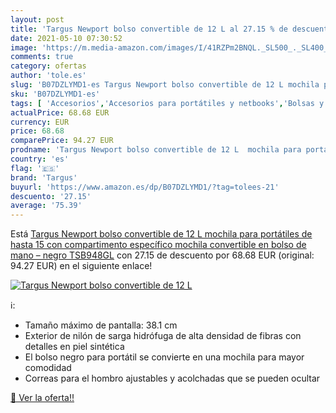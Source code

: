 ```yaml
---
layout: post
title: 'Targus Newport bolso convertible de 12 L al 27.15 % de descuento'
date: 2021-05-10 07:30:52
image: 'https://m.media-amazon.com/images/I/41RZPm2BNQL._SL500_._SL400_.jpg'
comments: true
category: ofertas
author: 'tole.es'
slug: 'B07DZLYMD1-es Targus Newport bolso convertible de 12 L mochila para...'
sku: 'B07DZLYMD1-es'
tags: [ 'Accesorios','Accesorios para portátiles y netbooks','Bolsas y fundas para portátiles y netbooks','Informática','Mochilas para portátiles y netbooks','mochila','targus', ]
actualPrice: 68.68 EUR
currency: EUR
price: 68.68
comparePrice: 94.27 EUR
prodname: 'Targus Newport bolso convertible de 12 L  mochila para portátiles de hasta 15   con compartimento específico  mochila convertible en bolso de mano – negro  TSB948GL'
country: 'es'
flag: '🇪🇸'
brand: 'Targus'
buyurl: 'https://www.amazon.es/dp/B07DZLYMD1/?tag=tolees-21'
descuento: '27.15'
average: '75.39'
---
```


Está [Targus Newport bolso convertible de 12 L  mochila para portátiles de hasta 15   con compartimento específico  mochila convertible en bolso de mano – negro  TSB948GL](https://www.amazon.es/dp/B07DZLYMD1/?tag=tolees-21) con 27.15 de descuento por 68.68 EUR (original: 94.27 EUR) en el siguiente enlace!

[![Targus Newport bolso convertible de 12 L](https://m.media-amazon.com/images/I/41RZPm2BNQL._SL500_._SL400_.jpg)](https://www.amazon.es/dp/B07DZLYMD1/?tag=tolees-21)

ℹ️:

- Tamaño máximo de pantalla: 38.1 cm
- Exterior de nilón de sarga hidrófuga de alta densidad de fibras con detalles en piel sintética
- El bolso negro para portátil se convierte en una mochila para mayor comodidad
- Correas para el hombro ajustables y acolchadas que se pueden ocultar

[🛒 Ver la oferta!!](https://www.amazon.es/dp/B07DZLYMD1/?tag=tolees-21)
